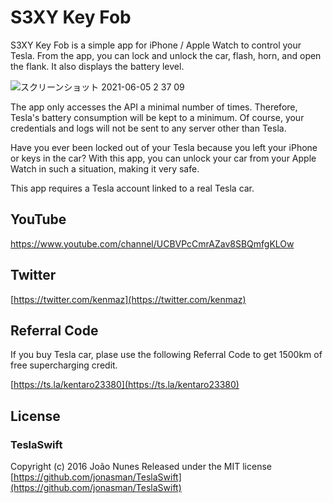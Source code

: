 # S3XY Key Fob

S3XY Key Fob is a simple app for iPhone / Apple Watch to control your Tesla. From the app, you can lock and unlock the car, flash, horn, and open the flank. It also displays the battery level.

![スクリーンショット 2021-06-05 2 37 09](https://user-images.githubusercontent.com/46153/120841976-1d7eed80-c5a7-11eb-8ee9-13058a6405aa.png)

The app only accesses the API a minimal number of times. Therefore, Tesla's battery consumption will be kept to a minimum. Of course, your credentials and logs will not be sent to any server other than Tesla.

Have you ever been locked out of your Tesla because you left your iPhone or keys in the car? With this app, you can unlock your car from your Apple Watch in such a situation, making it very safe.

This app requires a Tesla account linked to a real Tesla car.

## YouTube
https://www.youtube.com/channel/UCBVPcCmrAZav8SBQmfgKLOw

## Twitter
[https://twitter.com/kenmaz](https://twitter.com/kenmaz)

## Referral Code
If you buy Tesla car, plase use the following Referral Code to get 1500km of free supercharging credit.

[https://ts.la/kentaro23380](https://ts.la/kentaro23380)

## License
### TeslaSwift
Copyright (c) 2016 João Nunes
Released under the MIT license
[https://github.com/jonasman/TeslaSwift](https://github.com/jonasman/TeslaSwift)
